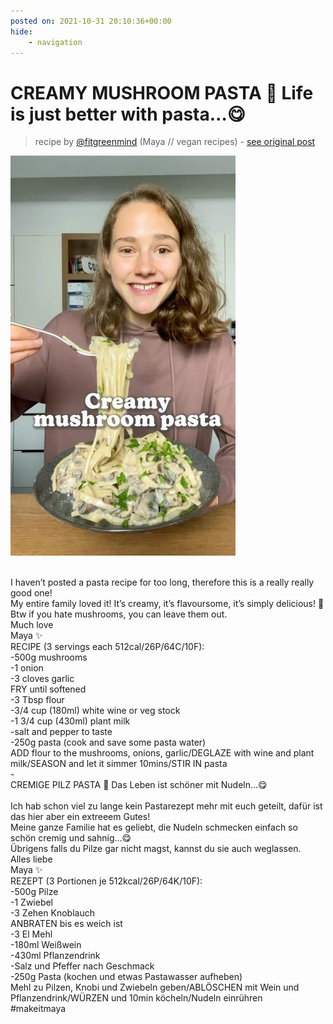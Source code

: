 ```yaml
---
posted on: 2021-10-31 20:10:36+00:00
hide:
    - navigation
---
```


# CREAMY MUSHROOM PASTA 🍝 Life is just better with pasta…😋 

> recipe by [@fitgreenmind](https://www.instagram.com/fitgreenmind/) 
(Maya // vegan recipes) - [see original post](https://instagram.com/p/CVtLYlDKJtp)

![](../img/fitgreenmind_31-10-2021_2010.png)

\
I haven’t posted a pasta recipe for too long, therefore this is a really really good one! \
My entire family loved it! It’s creamy, it’s flavoursome, it’s simply delicious! 🤗\
Btw if you hate mushrooms, you can leave them out.\
Much love \
Maya ✨\
RECIPE (3 servings each 512cal/26P/64C/10F):\
-500g mushrooms\
-1 onion\
-3 cloves garlic\
FRY until softened\
-3 Tbsp flour\
-3/4 cup (180ml) white wine or veg stock\
-1 3/4 cup (430ml) plant milk\
-salt and pepper to taste\
-250g pasta (cook and save some pasta water)\
ADD flour to the mushrooms, onions, garlic/DEGLAZE with wine and plant milk/SEASON and let it simmer 10mins/STIR IN pasta\
-\
CREMIGE PILZ PASTA 🍝 Das Leben ist schöner mit Nudeln…😋\
\
Ich hab schon viel zu lange kein Pastarezept mehr mit euch geteilt, dafür ist das hier aber ein extreeem Gutes! \
Meine ganze Familie hat es geliebt, die Nudeln schmecken einfach so schön cremig und sahnig…😋\
Übrigens falls du Pilze gar nicht magst, kannst du sie auch weglassen.\
Alles liebe \
Maya ✨\
REZEPT (3 Portionen je 512kcal/26P/64K/10F):\
-500g Pilze\
-1 Zwiebel\
-3 Zehen Knoblauch \
ANBRATEN bis es weich ist\
-3 El Mehl\
-180ml Weißwein\
-430ml Pflanzendrink \
-Salz und Pfeffer nach Geschmack \
-250g Pasta (kochen und etwas Pastawasser aufheben)\
Mehl zu Pilzen, Knobi und Zwiebeln geben/ABLÖSCHEN mit Wein und Pflanzendrink/WÜRZEN und 10min köcheln/Nudeln einrühren\
\#makeitmaya 